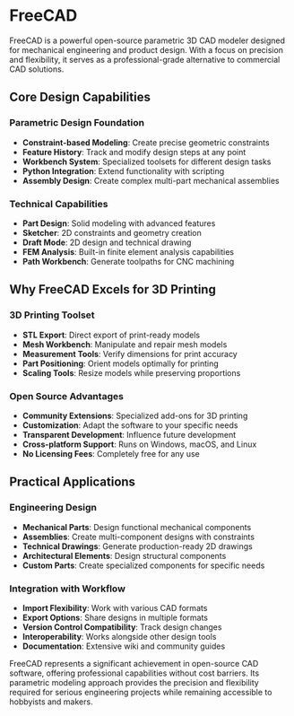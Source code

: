 # FreeCAD

FreeCAD is a powerful open-source parametric 3D CAD modeler designed for mechanical engineering and product design. With a focus on precision and flexibility, it serves as a professional-grade alternative to commercial CAD solutions.

## Core Design Capabilities

### Parametric Design Foundation
- **Constraint-based Modeling**: Create precise geometric constraints
- **Feature History**: Track and modify design steps at any point
- **Workbench System**: Specialized toolsets for different design tasks
- **Python Integration**: Extend functionality with scripting
- **Assembly Design**: Create complex multi-part mechanical assemblies

### Technical Capabilities
- **Part Design**: Solid modeling with advanced features
- **Sketcher**: 2D constraints and geometry creation
- **Draft Mode**: 2D design and technical drawing
- **FEM Analysis**: Built-in finite element analysis capabilities
- **Path Workbench**: Generate toolpaths for CNC machining

## Why FreeCAD Excels for 3D Printing

### 3D Printing Toolset
- **STL Export**: Direct export of print-ready models
- **Mesh Workbench**: Manipulate and repair mesh models
- **Measurement Tools**: Verify dimensions for print accuracy
- **Part Positioning**: Orient models optimally for printing
- **Scaling Tools**: Resize models while preserving proportions

### Open Source Advantages
- **Community Extensions**: Specialized add-ons for 3D printing
- **Customization**: Adapt the software to your specific needs
- **Transparent Development**: Influence future development
- **Cross-platform Support**: Runs on Windows, macOS, and Linux
- **No Licensing Fees**: Completely free for any use

## Practical Applications

### Engineering Design
- **Mechanical Parts**: Design functional mechanical components
- **Assemblies**: Create multi-component designs with constraints
- **Technical Drawings**: Generate production-ready 2D drawings
- **Architectural Elements**: Design structural components
- **Custom Parts**: Create specialized components for specific needs

### Integration with Workflow
- **Import Flexibility**: Work with various CAD formats
- **Export Options**: Share designs in multiple formats
- **Version Control Compatibility**: Track design changes
- **Interoperability**: Works alongside other design tools
- **Documentation**: Extensive wiki and community guides

FreeCAD represents a significant achievement in open-source CAD software, offering professional capabilities without cost barriers. Its parametric modeling approach provides the precision and flexibility required for serious engineering projects while remaining accessible to hobbyists and makers.
